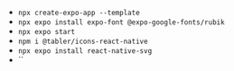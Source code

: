 - `npx create-expo-app --template`
- `npx expo install expo-font @expo-google-fonts/rubik`
- `npx expo start`
- `npm i @tabler/icons-react-native`
- `npx expo install react-native-svg`
- ``

